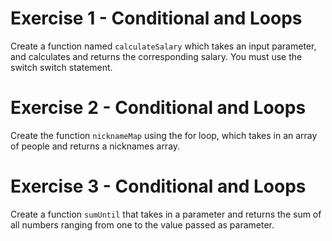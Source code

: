 # Exercise 1 - Conditional and Loops
Create a function named `calculateSalary` which takes an input parameter, and calculates and returns the corresponding salary. You must use the switch switch statement. 

# Exercise 2 - Conditional and Loops
Create the function `nicknameMap` using the for loop, which takes in an array of people and returns a nicknames array.

# Exercise 3 - Conditional and Loops
Create a function `sumUntil` that takes in a parameter and returns the sum of all numbers ranging from one to the value passed as parameter.

